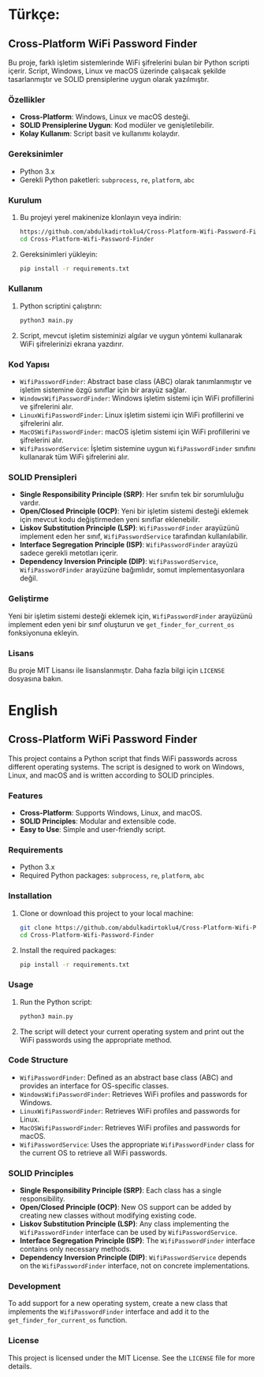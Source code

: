 # Türkçe:

## Cross-Platform WiFi Password Finder

Bu proje, farklı işletim sistemlerinde WiFi şifrelerini bulan bir Python scripti içerir. Script, Windows, Linux ve macOS üzerinde çalışacak şekilde tasarlanmıştır ve SOLID prensiplerine uygun olarak yazılmıştır.

### Özellikler

- **Cross-Platform**: Windows, Linux ve macOS desteği.
- **SOLID Prensiplerine Uygun**: Kod modüler ve genişletilebilir.
- **Kolay Kullanım**: Script basit ve kullanımı kolaydır.

### Gereksinimler

- Python 3.x
- Gerekli Python paketleri: `subprocess`, `re`, `platform`, `abc`

### Kurulum

1. Bu projeyi yerel makinenize klonlayın veya indirin:
    ```sh
    https://github.com/abdulkadirtoklu4/Cross-Platform-Wifi-Password-Finder.git
    cd Cross-Platform-Wifi-Password-Finder
    ```

2. Gereksinimleri yükleyin:
    ```sh
    pip install -r requirements.txt
    ```

### Kullanım

1. Python scriptini çalıştırın:
    ```sh
    python3 main.py
    ```

2. Script, mevcut işletim sisteminizi algılar ve uygun yöntemi kullanarak WiFi şifrelerinizi ekrana yazdırır.

### Kod Yapısı

- `WifiPasswordFinder`: Abstract base class (ABC) olarak tanımlanmıştır ve işletim sistemine özgü sınıflar için bir arayüz sağlar.
- `WindowsWifiPasswordFinder`: Windows işletim sistemi için WiFi profillerini ve şifrelerini alır.
- `LinuxWifiPasswordFinder`: Linux işletim sistemi için WiFi profillerini ve şifrelerini alır.
- `MacOSWifiPasswordFinder`: macOS işletim sistemi için WiFi profillerini ve şifrelerini alır.
- `WifiPasswordService`: İşletim sistemine uygun `WifiPasswordFinder` sınıfını kullanarak tüm WiFi şifrelerini alır.

### SOLID Prensipleri

- **Single Responsibility Principle (SRP)**: Her sınıfın tek bir sorumluluğu vardır.
- **Open/Closed Principle (OCP)**: Yeni bir işletim sistemi desteği eklemek için mevcut kodu değiştirmeden yeni sınıflar eklenebilir.
- **Liskov Substitution Principle (LSP)**: `WifiPasswordFinder` arayüzünü implement eden her sınıf, `WifiPasswordService` tarafından kullanılabilir.
- **Interface Segregation Principle (ISP)**: `WifiPasswordFinder` arayüzü sadece gerekli metotları içerir.
- **Dependency Inversion Principle (DIP)**: `WifiPasswordService`, `WifiPasswordFinder` arayüzüne bağımlıdır, somut implementasyonlara değil.

### Geliştirme

Yeni bir işletim sistemi desteği eklemek için, `WifiPasswordFinder` arayüzünü implement eden yeni bir sınıf oluşturun ve `get_finder_for_current_os` fonksiyonuna ekleyin.

### Lisans

Bu proje MIT Lisansı ile lisanslanmıştır. Daha fazla bilgi için `LICENSE` dosyasına bakın.

# English

## Cross-Platform WiFi Password Finder

This project contains a Python script that finds WiFi passwords across different operating systems. The script is designed to work on Windows, Linux, and macOS and is written according to SOLID principles.

### Features

- **Cross-Platform**: Supports Windows, Linux, and macOS.
- **SOLID Principles**: Modular and extensible code.
- **Easy to Use**: Simple and user-friendly script.

### Requirements

- Python 3.x
- Required Python packages: `subprocess`, `re`, `platform`, `abc`

### Installation

1. Clone or download this project to your local machine:
    ```sh
    git clone https://github.com/abdulkadirtoklu4/Cross-Platform-Wifi-Password-Finder.git
    cd Cross-Platform-Wifi-Password-Finder
    ```

2. Install the required packages:
    ```sh
    pip install -r requirements.txt
    ```

### Usage

1. Run the Python script:
    ```sh
    python3 main.py
    ```

2. The script will detect your current operating system and print out the WiFi passwords using the appropriate method.

### Code Structure

- `WifiPasswordFinder`: Defined as an abstract base class (ABC) and provides an interface for OS-specific classes.
- `WindowsWifiPasswordFinder`: Retrieves WiFi profiles and passwords for Windows.
- `LinuxWifiPasswordFinder`: Retrieves WiFi profiles and passwords for Linux.
- `MacOSWifiPasswordFinder`: Retrieves WiFi profiles and passwords for macOS.
- `WifiPasswordService`: Uses the appropriate `WifiPasswordFinder` class for the current OS to retrieve all WiFi passwords.

### SOLID Principles

- **Single Responsibility Principle (SRP)**: Each class has a single responsibility.
- **Open/Closed Principle (OCP)**: New OS support can be added by creating new classes without modifying existing code.
- **Liskov Substitution Principle (LSP)**: Any class implementing the `WifiPasswordFinder` interface can be used by `WifiPasswordService`.
- **Interface Segregation Principle (ISP)**: The `WifiPasswordFinder` interface contains only necessary methods.
- **Dependency Inversion Principle (DIP)**: `WifiPasswordService` depends on the `WifiPasswordFinder` interface, not on concrete implementations.

### Development

To add support for a new operating system, create a new class that implements the `WifiPasswordFinder` interface and add it to the `get_finder_for_current_os` function.

### License

This project is licensed under the MIT License. See the `LICENSE` file for more details.

